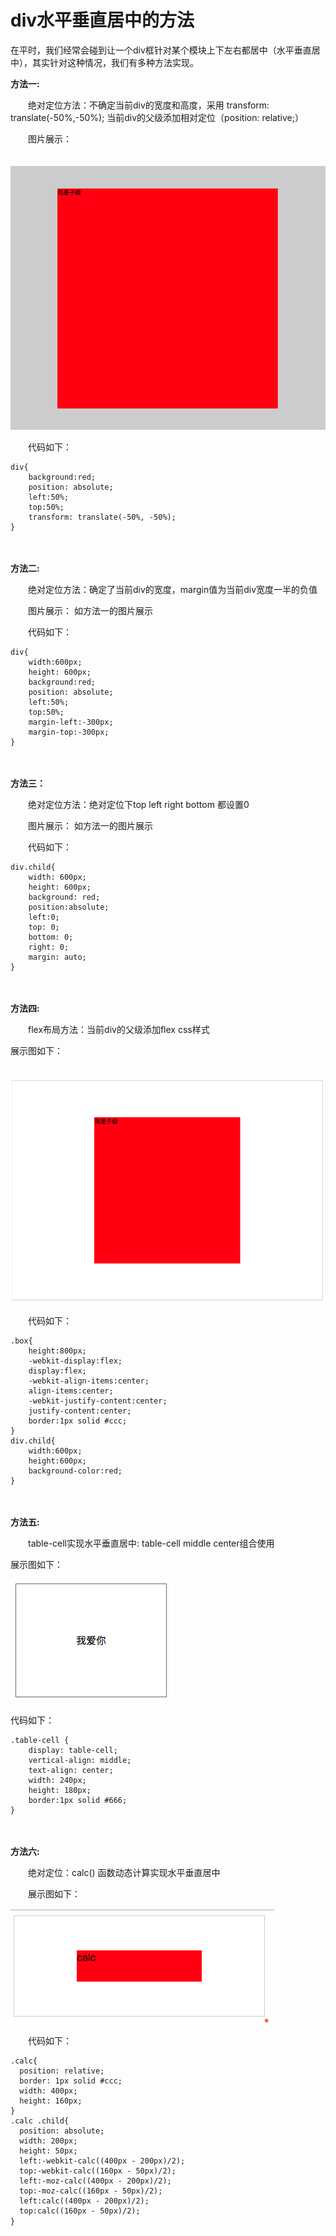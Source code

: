 # div水平垂直居中的方法

在平时，我们经常会碰到让一个div框针对某个模块上下左右都居中（水平垂直居中），其实针对这种情况，我们有多种方法实现。

**方法一:**

　　绝对定位方法：不确定当前div的宽度和高度，采用 transform: translate(-50%,-50%); 当前div的父级添加相对定位（position: relative;）

　　图片展示：

　　![img](img/1337908-20180510132530310-507426098.png)

　　代码如下：

```
div{
    background:red;
    position: absolute;
    left:50%;
    top:50%;
    transform: translate(-50%, -50%);
}
```

　

**方法二:**

　　绝对定位方法：确定了当前div的宽度，margin值为当前div宽度一半的负值

　　图片展示： 如方法一的图片展示

　　代码如下：

```
div{
    width:600px;
    height: 600px;
    background:red;
    position: absolute;
    left:50%;
    top:50%;
    margin-left:-300px;
    margin-top:-300px;
}
```

　　

**方法三：**

　　绝对定位方法：绝对定位下top left right bottom 都设置0

　　图片展示： 如方法一的图片展示

　　代码如下：

```
div.child{
    width: 600px;
    height: 600px;
    background: red;
    position:absolute;
    left:0;
    top: 0;
    bottom: 0;
    right: 0;
    margin: auto;
}
```

　　

**方法四:**

　　flex布局方法：当前div的父级添加flex css样式

   展示图如下：

　　![img](img/1337908-20180510131947523-2121210494.png)

　　代码如下：

```
.box{
    height:800px;
    -webkit-display:flex;
    display:flex;
    -webkit-align-items:center;
    align-items:center;
    -webkit-justify-content:center;
    justify-content:center;
    border:1px solid #ccc;
}
div.child{
    width:600px;
    height:600px;
    background-color:red;
}
```

　　

**方法五:**

　　table-cell实现水平垂直居中: table-cell middle center组合使用

   展示图如下：

  ![img](img/1337908-20180510131450441-915853082.png)

   代码如下：

```
.table-cell {
    display: table-cell;
    vertical-align: middle;
    text-align: center;
    width: 240px;
    height: 180px;
    border:1px solid #666;
}
```

　　

**方法六:**

　　绝对定位：calc() 函数动态计算实现水平垂直居中

　　展示图如下：

![img](img/1337908-20180510131414396-1900857513.png)

　　代码如下：

```
.calc{
  position: relative;
  border: 1px solid #ccc;
  width: 400px;
  height: 160px;
}
.calc .child{
  position: absolute;
  width: 200px;
  height: 50px;
  left:-webkit-calc((400px - 200px)/2);
  top:-webkit-calc((160px - 50px)/2);
  left:-moz-calc((400px - 200px)/2);
  top:-moz-calc((160px - 50px)/2);
  left:calc((400px - 200px)/2);
  top:calc((160px - 50px)/2);
}　　
```